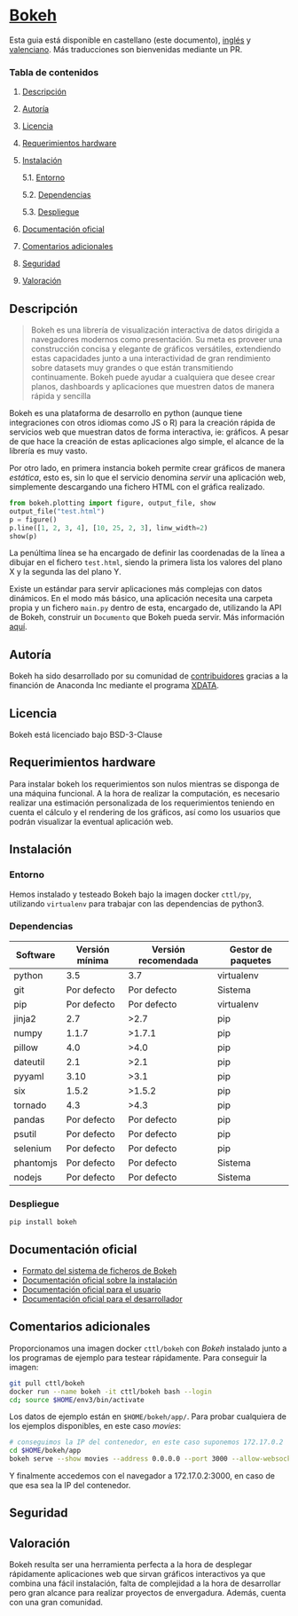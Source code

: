 # [Bokeh](https://bokeh.pydata.org)

Esta guia está disponible en castellano (este documento), [inglés](README_en.md) y [valenciano](README_cat.md). Más traducciones son bienvenidas mediante un PR.

### Tabla de contenidos
1. [ Descripción ](#desc)
2. [ Autoría ](#authorship)
3. [ Licencia ](#license)
4. [ Requerimientos hardware ](#reqs)
5. [ Instalación ](#install)

	5.1. [ Entorno ](#env) 
	
	5.2. [ Dependencias ](#deps)
	
	5.3. [ Despliegue ](#deploy)


	
6. [ Documentación oficial ](#docs)
7. [ Comentarios adicionales ](#comms)
8. [ Seguridad ](#sec)
9. [ Valoración ](#val)

<a name="desc"></a>
## Descripción

> Bokeh es una librería de visualización interactiva de datos dirigida a 
navegadores modernos como presentación. Su meta es proveer una construcción concisa y 
elegante de gráficos versátiles, extendiendo estas capacidades junto a una 
interactividad de gran rendimiento sobre datasets muy grandes o que están
transmitiendo continuamente. Bokeh puede ayudar a cualquiera que desee crear
planos, dashboards y aplicaciones que muestren datos de manera rápida y sencilla


Bokeh es una plataforma de desarrollo en python (aunque tiene integraciones con otros idiomas como JS o R) para la creación rápida de servicios web
que muestran datos de forma interactiva, ie: gráficos. A pesar de que hace
la creación de estas aplicaciones algo simple, el alcance de la librería es muy vasto.

Por otro lado, en primera instancia bokeh permite crear gráficos de manera _estática_,
esto es, sin lo que el servicio denomina *servir* una aplicación web, simplemente
descargando una fichero HTML con el gráfica realizado. 

```python
from bokeh.plotting import figure, output_file, show
output_file("test.html")
p = figure()
p.line([1, 2, 3, 4], [10, 25, 2, 3], linw_width=2)
show(p)
``` 
La penúltima línea se ha encargado de definir las coordenadas de la línea a dibujar
en el fichero `test.html`, siendo la primera lista los valores del plano X
y la segunda las del plano Y.

Existe un estándar para servir aplicaciones más complejas con datos dinámicos. En
el modo más básico, una aplicación necesita una carpeta propia y un fichero
`main.py` dentro de esta, encargado de, utilizando la API de Bokeh, construir
un `Documento` que Bokeh pueda servir. Más información [aquí](#docs).


<a name="authorship"></a>
## Autoría

Bokeh ha sido desarrollado por su comunidad de [contribuidores](https://github.com/bokeh/bokeh/graphs/contributors) gracias a la financión
de Anaconda Inc mediante el programa [XDATA](https://www.darpa.mil/program/xdata).

<a name="license"></a>
## Licencia

Bokeh está licenciado bajo BSD-3-Clause

<a name="reqs"></a>
## Requerimientos hardware

Para instalar bokeh los requerimientos son nulos mientras se disponga de una máquina funcional.
A la hora de realizar la computación, es necesario realizar una estimación personalizada de
los requerimientos teniendo en cuenta el cálculo y el rendering de los gráficos,
así como los usuarios que podrán visualizar la eventual aplicación web.

<a name="install"></a>
## Instalación


<a name="env"></a>
### Entorno

Hemos instalado y testeado Bokeh bajo la imagen docker `cttl/py`, utilizando
`virtualenv` para trabajar con las dependencias de python3.

<a name="deps"></a>
### Dependencias

|Software|Versión mínima|Versión recomendada|Gestor de paquetes|
|-------|-----------|-------------------|---------------|
|python|3.5|3.7|virtualenv|
|git|Por defecto|Por defecto|Sistema|
|pip|Por defecto|Por defecto|virtualenv|
|jinja2|2.7|>2.7|pip|
|numpy|1.1.7|>1.7.1|pip|
|pillow|4.0|>4.0|pip|
|dateutil|2.1|>2.1|pip|
|pyyaml|3.10|>3.1|pip|
|six|1.5.2|>1.5.2|pip|
|tornado|4.3|>4.3|pip|
|pandas|Por defecto|Por defecto|pip|
|psutil|Por defecto|Por defecto|pip|
|selenium|Por defecto|Por defecto|pip|
|phantomjs|Por defecto|Por defecto|Sistema|
|nodejs|Por defecto|Por defecto|Sistema|



<a name="deploy"></a>
### Despliegue

`pip install bokeh`

<a name="docs"></a>
## Documentación oficial

- [Formato del sistema de ficheros de Bokeh](https://bokeh.pydata.org/en/latest/docs/user_guide/server.html#directory-format)
- [Documentación oficial sobre la instalación](https://bokeh.pydata.org/en/latest/docs/installation.html)
- [Documentación oficial para el usuario](https://bokeh.pydata.org/en/latest/docs/user_guide.html)
- [Documentación oficial para el desarrollador](https://bokeh.pydata.org/en/latest/docs/dev_guide/setup.html)


<a name="comms"></a>
## Comentarios adicionales

Proporcionamos una imagen docker `cttl/bokeh` con _Bokeh_ instalado
junto a los programas de ejemplo para testear rápidamente.
Para conseguir la imagen:
```bash
git pull cttl/bokeh
docker run --name bokeh -it cttl/bokeh bash --login
cd; source $HOME/env3/bin/activate
```

Los datos de ejemplo están en `$HOME/bokeh/app/`. Para probar cualquiera de los
ejemplos disponibles, en este caso _movies_:
```bash
# conseguimos la IP del contenedor, en este caso suponemos 172.17.0.2
cd $HOME/bokeh/app
bokeh serve --show movies --address 0.0.0.0 --port 3000 --allow-websocket-origin=172.17.0.2:3000
```

Y finalmente accedemos con el navegador a 172.17.0.2:3000, en caso de que esa sea
la IP del contenedor.
 
<a name="sec"></a>
## Seguridad

<a name="val"></a>
## Valoración
Bokeh resulta ser una herramienta perfecta a la hora de desplegar rápidamente aplicaciones web
que sirvan gráficos interactivos ya que combina una fácil instalación, falta de complejidad
a la hora de desarrollar pero gran alcance para realizar proyectos de envergadura. Además, cuenta con una
gran comunidad.